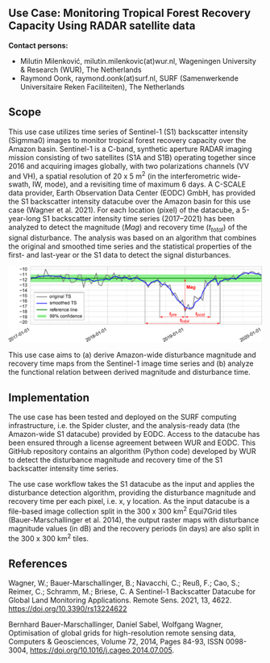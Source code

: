 ## Use Case: Monitoring Tropical Forest Recovery Capacity Using **RADAR** satellite data

__Contact persons:__ 
* Milutin Milenković, milutin.milenkovic(at)wur.nl, Wageningen University & Research (WUR), The Netherlands
* Raymond Oonk, raymond.oonk(at)surf.nl, SURF (Samenwerkende Universitaire Reken Faciliteiten), The Netherlands
## Scope
This use case utilizes time series of Sentinel-1 (S1) backscatter intensity (Sigmma0) images to monitor tropical forest recovery capacity over the Amazon basin. Sentinel-1 is a C-band, synthetic aperture RADAR imaging mission consisting of two satellites (S1A and S1B) operating together since 2016 and acquiring images globally, with two polarizations channels (VV and VH), a spatial resolution of 20 x 5 m<sup>2</sup>  (in the interferometric wide-swath, IW, mode), and a revisiting time of maximum 6 days. A C-SCALE data provider, Earth Observation Data Center (EODC) GmbH, has provided the S1 backscatter intensity datacube over the Amazon basin for this use case (Wagner et al. 2021). For each location (pixel) of the datacube, a 5-year-long S1 backscatter intensity time series (2017–2021) has been analyzed to detect the magnitude (_Mag_) and recovery time (_t<sub>total</sub>_) of the signal disturbance.  The analysis was based on an algorithm that combines the original and smoothed time series and the statistical properties of the first- and last-year or the S1 data to detect the signal disturbances. 

![Alt text](figures/ts_figure.png?raw=true "XXXXX")

This use case aims to (a) derive Amazon-wide disturbance magnitude and recovery time maps from the Sentinel-1 image time series and (b) analyze the functional relation between derived magnitude and disturbance time.  
## Implementation

The use case has been tested and deployed on the SURF computing infrastructure, i.e. the Spider cluster, and the analysis-ready data (the Amazon-wide S1 datacube) provided by EODC. Access to the datacube has been ensured through a license agreement between WUR and EODC. This GitHub repository contains an algorithm (Python code) developed by WUR to detect the disturbance magnitude and recovery time of the S1 backscatter intensity time series. 

The use case workflow takes the S1 datacube as the input and applies the disturbance detection algorithm, providing the disturbance magnitude and recovery time per each pixel, i.e. x, y location. As the input datacube is a file-based image collection split in the 300 x 300 km<sup>2</sup>  Equi7Grid tiles (Bauer-Marschallinger et al. 2014), the output raster maps with disturbance magnitude values (in dB) and the recovery periods (in days) are also split in the 300 x 300 km<sup>2</sup>  tiles.

## References

Wagner, W.; Bauer-Marschallinger, B.; Navacchi, C.; Reuß, F.; Cao, S.; Reimer, C.; Schramm, M.; Briese, C. A Sentinel-1 Backscatter Datacube for Global Land Monitoring Applications. Remote Sens. 2021, 13, 4622. https://doi.org/10.3390/rs13224622

Bernhard Bauer-Marschallinger, Daniel Sabel, Wolfgang Wagner, Optimisation of global grids for high-resolution remote sensing data, Computers & Geosciences, Volume 72, 2014, Pages 84-93, ISSN 0098-3004, https://doi.org/10.1016/j.cageo.2014.07.005.
